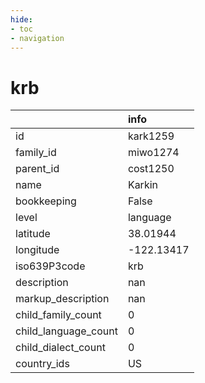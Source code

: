 ```yaml
---
hide:
- toc
- navigation
---
```

# krb
|                      | info       |
|:---------------------|:-----------|
| id                   | kark1259   |
| family_id            | miwo1274   |
| parent_id            | cost1250   |
| name                 | Karkin     |
| bookkeeping          | False      |
| level                | language   |
| latitude             | 38.01944   |
| longitude            | -122.13417 |
| iso639P3code         | krb        |
| description          | nan        |
| markup_description   | nan        |
| child_family_count   | 0          |
| child_language_count | 0          |
| child_dialect_count  | 0          |
| country_ids          | US         |